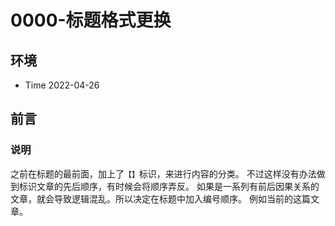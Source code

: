 # 0000-标题格式更换

## 环境

- Time 2022-04-26

## 前言

### 说明

之前在标题的最前面，加上了`【】`标识，来进行内容的分类。
不过这样没有办法做到标识文章的先后顺序，有时候会将顺序弄反。
如果是一系列有前后因果关系的文章，就会导致逻辑混乱。所以决定在标题中加入编号顺序。
例如当前的这篇文章。
